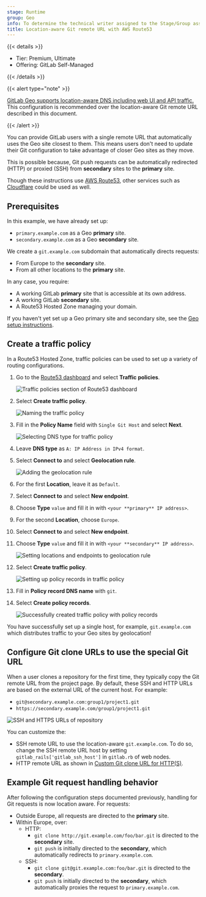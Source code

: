 ```yaml
---
stage: Runtime
group: Geo
info: To determine the technical writer assigned to the Stage/Group associated with this page, see https://handbook.gitlab.com/handbook/product/ux/technical-writing/#assignments
title: Location-aware Git remote URL with AWS Route53
---
```


{{< details >}}

- Tier: Premium, Ultimate
- Offering: GitLab Self-Managed

{{< /details >}}

{{< alert type="note" >}}

[GitLab Geo supports location-aware DNS including web UI and API traffic.](../secondary_proxy/_index.md#configure-location-aware-dns)
This configuration is recommended over the location-aware Git remote URL
described in this document.

{{< /alert >}}

You can provide GitLab users with a single remote URL that automatically uses
the Geo site closest to them. This means users don't need to update their Git
configuration to take advantage of closer Geo sites as they move.

This is possible because, Git push requests can be automatically redirected
(HTTP) or proxied (SSH) from **secondary** sites to the **primary** site.

Though these instructions use [AWS Route53](https://aws.amazon.com/route53/),
other services such as [Cloudflare](https://www.cloudflare.com/) could be used
as well.

## Prerequisites

In this example, we have already set up:

- `primary.example.com` as a Geo **primary** site.
- `secondary.example.com` as a Geo **secondary** site.

We create a `git.example.com` subdomain that automatically directs
requests:

- From Europe to the **secondary** site.
- From all other locations to the **primary** site.

In any case, you require:

- A working GitLab **primary** site that is accessible at its own address.
- A working GitLab **secondary** site.
- A Route53 Hosted Zone managing your domain.

If you haven't yet set up a Geo primary site and secondary site, see the
[Geo setup instructions](../setup/_index.md).

## Create a traffic policy

In a Route53 Hosted Zone, traffic policies can be used to set up a variety of
routing configurations.

1. Go to the
   [Route53 dashboard](https://console.aws.amazon.com/route53/home) and select
   **Traffic policies**.

   ![Traffic policies section of Route53 dashboard](img/single_git_traffic_policies_v12_3.png)

1. Select **Create traffic policy**.

   ![Naming the traffic policy](img/single_git_name_policy_v12_3.png)

1. Fill in the **Policy Name** field with `Single Git Host` and select **Next**.

   ![Selecting DNS type for traffic policy](img/single_git_policy_diagram_v12_3.png)

1. Leave **DNS type** as `A: IP Address in IPv4 format`.
1. Select **Connect to** and select **Geolocation rule**.

   ![Adding the geolocation rule](img/single_git_add_geolocation_rule_v12_3.png)

1. For the first **Location**, leave it as `Default`.
1. Select **Connect to** and select **New endpoint**.
1. Choose **Type** `value` and fill it in with `<your **primary** IP address>`.
1. For the second **Location**, choose `Europe`.
1. Select **Connect to** and select **New endpoint**.
1. Choose **Type** `value` and fill it in with `<your **secondary** IP address>`.

   ![Setting locations and endpoints to geolocation rule](img/single_git_add_traffic_policy_endpoints_v12_3.png)

1. Select **Create traffic policy**.

   ![Setting up policy records in traffic policy](img/single_git_create_policy_records_with_traffic_policy_v12_3.png)

1. Fill in **Policy record DNS name** with `git`.
1. Select **Create policy records**.

   ![Successfully created traffic policy with policy records](img/single_git_created_policy_record_v12_3.png)

You have successfully set up a single host, for example, `git.example.com` which
distributes traffic to your Geo sites by geolocation!

## Configure Git clone URLs to use the special Git URL

When a user clones a repository for the first time, they typically copy the Git
remote URL from the project page. By default, these SSH and HTTP URLs are based
on the external URL of the current host. For example:

- `git@secondary.example.com:group1/project1.git`
- `https://secondary.example.com/group1/project1.git`

![SSH and HTTPS URLs of repository](img/single_git_clone_panel_v12_3.png)

You can customize the:

- SSH remote URL to use the location-aware `git.example.com`. To do so, change the SSH remote URL
  host by setting `gitlab_rails['gitlab_ssh_host']` in `gitlab.rb` of web nodes.
- HTTP remote URL as shown in
  [Custom Git clone URL for HTTP(S)](../../settings/visibility_and_access_controls.md#customize-git-clone-url-for-https).

## Example Git request handling behavior

After following the configuration steps documented previously, handling for Git requests is now location aware.
For requests:

- Outside Europe, all requests are directed to the **primary** site.
- Within Europe, over:
  - HTTP:
    - `git clone http://git.example.com/foo/bar.git` is directed to the **secondary** site.
    - `git push` is initially directed to the **secondary**, which automatically
      redirects to `primary.example.com`.
  - SSH:
    - `git clone git@git.example.com:foo/bar.git` is directed to the **secondary**.
    - `git push` is initially directed to the **secondary**, which automatically
      proxies the request to `primary.example.com`.
